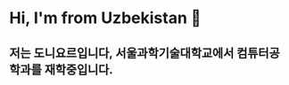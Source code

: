 # Hi, I'm from Uzbekistan 👋  
저는 도니요르입니다, 서울과학기술대학교에서 컴튜터공학과를 재학중입니다.  
--------------------------------------------------------------------------------------------------------------------------------------------------------

<!--
**Djon7/djon7** is a ✨ _special_ ✨ repository because its `README.md` (this file) appears on your GitHub profile.

Here are some ideas to get you started:

- 🔭 I’m currently working on ...
- 🌱 I’m currently learning ...
- 👯 I’m looking to collaborate on ...
- 🤔 I’m looking for help with ...
- 💬 Ask me about ...
- 📫 How to reach me: ...
- 😄 Pronouns: ...
- ⚡ Fun fact: ...
-->
